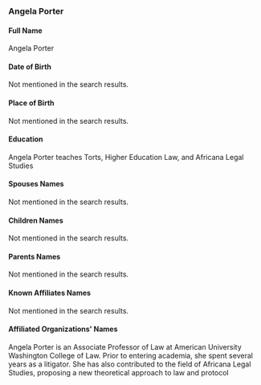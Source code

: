 ### Angela Porter

#### Full Name

Angela Porter

#### Date of Birth

Not mentioned in the search results.

#### Place of Birth

Not mentioned in the search results.

#### Education

Angela Porter teaches Torts, Higher Education Law, and Africana Legal Studies

#### Spouses Names

Not mentioned in the search results.

#### Children Names

Not mentioned in the search results.

#### Parents Names

Not mentioned in the search results.

#### Known Affiliates Names

Not mentioned in the search results.

#### Affiliated Organizations' Names

Angela Porter is an Associate Professor of Law at American University Washington College of Law. Prior to entering academia, she spent several years as a litigator. She has also contributed to the field of Africana Legal Studies, proposing a new theoretical approach to law and protocol